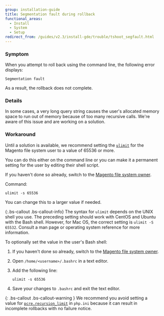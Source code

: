 ```yaml
---
group: installation-guide
title: Segmentation fault during rollback
functional_areas:
  - Install
  - System
  - Setup
redirect_from: /guides/v2.3/install-gde/trouble/tshoot_segfault.html
---
```


### Symptom

When you attempt to roll back using the command line, the following error displays:

```
Segmentation fault
```

As a result, the rollback does not complete.

### Details

In some cases, a very long query string causes the user's allocated memory space to run out of memory because of too many recursive calls. We're aware of this issue and are working on a solution.

### Workaround

Until a solution is available, we recommend setting the [`ulimit`](http://ss64.com/bash/ulimit.html) for the Magento file system user to a value of 65536 or more.

You can do this either on the command line or you can make it a permanent setting for the user by editing their shell script.

If you haven't done so already, switch to the [Magento file system owner]({{page.baseurl}}/install/getting-started/file-system-ownership-permissions.html).

Command:

```
ulimit -s 65536
```

You can change this to a larger value if needed.

{:.bs-callout .bs-callout-info}
The syntax for <code>ulimit</code> depends on the UNIX shell you use. The preceding setting should work with CentOS and Ubuntu with the Bash shell. However, for Mac OS, the correct setting is `ulimit -S 65532`. Consult a man page or operating system reference for more information.

To optionally set the value in the user's Bash shell:

1. If you haven't done so already, switch to the [Magento file system owner]({{page.baseurl}}/install/getting-started/file-system-ownership-permissions.html).
2. Open `/home/<username>/.bashrc` in a text editor.
3. Add the following line:

   ```
   ulimit -s 65536
   ```

4. Save your changes to `.bashrc` and exit the text editor.

{: .bs-callout .bs-callout-warning }
We recommend you avoid setting a value for [`pcre.recursion_limit`](http://php.net/manual/en/pcre.configuration.php) in `php.ini` because it can result in incomplete rollbacks with no failure notice.

